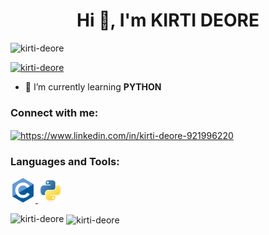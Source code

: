<h1 align="center">Hi 👋, I'm KIRTI DEORE</h1>
<p align="left"> <img src="https://komarev.com/ghpvc/?username=kirti-deore&label=Profile%20views&color=0e75b6&style=flat" alt="kirti-deore" /> </p>

<p align="left"> <a href="https://github.com/ryo-ma/github-profile-trophy"><img src="https://github-profile-trophy.vercel.app/?username=kirti-deore" alt="kirti-deore" /></a> </p>

- 🌱 I’m currently learning **PYTHON**

<h3 align="left">Connect with me:</h3>
<p align="left">
<a href="https://linkedin.com/in/https://www.linkedin.com/in/kirti-deore-921996220" target="blank"><img align="center" src="https://raw.githubusercontent.com/rahuldkjain/github-profile-readme-generator/master/src/images/icons/Social/linked-in-alt.svg" alt="https://www.linkedin.com/in/kirti-deore-921996220" height="30" width="40" /></a>
</p>

<h3 align="left">Languages and Tools:</h3>
<p align="left"> <a href="https://www.cprogramming.com/" target="_blank"> <img src="https://raw.githubusercontent.com/devicons/devicon/master/icons/c/c-original.svg" alt="c" width="40" height="40"/> </a> <a href="https://www.python.org" target="_blank"> <img src="https://raw.githubusercontent.com/devicons/devicon/master/icons/python/python-original.svg" alt="python" width="40" height="40"/> </a> </p>

<p><img align="left" src="https://github-readme-stats.vercel.app/api/top-langs?username=kirti-deore&show_icons=true&locale=en&layout=compact" alt="kirti-deore" /></p>

<p>&nbsp;<img align="center" src="https://github-readme-stats.vercel.app/api?username=kirti-deore&show_icons=true&locale=en" alt="kirti-deore" /></p>
